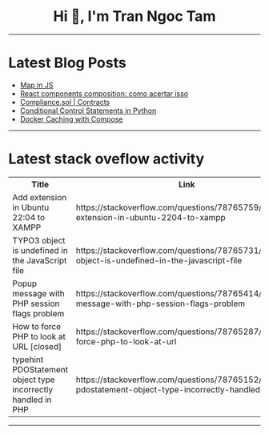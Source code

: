 <h1 align="center">Hi 👋, I'm Tran Ngoc Tam</h1>

---

# Latest Blog Posts 
<!-- BLOG-POST-LIST:START -->
- [Map in JS](https://dev.to/__khojiakbar__/map-in-js-59k6)
- [React components composition: como acertar isso](https://dev.to/dougsource/react-components-composition-como-acertar-isso-ehj)
- [Compliance.sol | Contracts](https://dev.to/evire/compliancesol-contracts-4141)
- [Conditional Control Statements in Python](https://dev.to/vishnu_vardhanvaddi_632a/conditional-control-statements-in-python-4fj5)
- [Docker Caching with Compose](https://dev.to/mbround18/docker-caching-with-compose-3l5i)
<!-- BLOG-POST-LIST:END -->

---

# Latest stack oveflow activity
<table>
  <tr><th>Title</th><th>Link</th></tr>
  <!-- STACKOVERFLOW:START --><tr><td>Add extension in Ubuntu 22:04 to XAMPP</td><td>https://stackoverflow.com/questions/78765759/add-extension-in-ubuntu-2204-to-xampp</td></tr><tr><td>TYPO3 object is undefined in the JavaScript file</td><td>https://stackoverflow.com/questions/78765731/typo3-object-is-undefined-in-the-javascript-file</td></tr><tr><td>Popup message with PHP session flags problem</td><td>https://stackoverflow.com/questions/78765414/popup-message-with-php-session-flags-problem</td></tr><tr><td>How to force PHP to look at URL [closed]</td><td>https://stackoverflow.com/questions/78765287/how-to-force-php-to-look-at-url</td></tr><tr><td>typehint PDOStatement object type incorrectly handled in PHP</td><td>https://stackoverflow.com/questions/78765152/typehint-pdostatement-object-type-incorrectly-handled-in-php</td></tr><!-- STACKOVERFLOW:END -->
</table>

---


